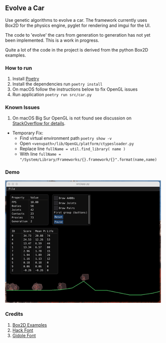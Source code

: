 ## Evolve a Car

Use genetic algorithms to evolve a car. The framework currently uses Box2D for the physics engine, pyglet for rendering and imgui for the UI. 

The code to 'evolve' the cars from generation to generation has not yet been implemented. This is a work in progress. 

Quite a lot of the code in the project is derived from the python Box2D examples.

### How to run
1. Install [Poetry](https://python-poetry.org/)
2. Install the dependencies run `poetry install`
3. On macOS follow the instructions below to fix OpenGL issues
4. Run application `poetry run src/car.py`
### Known Issues

1. On macOS Big Sur OpenGL is not found see discussion on [StackOverflow for details](https://stackoverflow.com/questions/63475461/unable-to-import-opengl-gl-in-python-on-macos).
  - Temporary Fix: 
    + Find virtual environment path `poetry show -v`
    + Open `<venvpath>/lib/OpenGL/platform/ctypesloader.py`
    + Replace line `fullName = util.find_library( name )`
    + With line `fullName = "/System/Library/Frameworks/{}.framework/{}".format(name,name)`

### Demo
![Evolve a Car Demo GIF](repo-assets/demo.gif)

### Credits 
1. [Box2D Examples](https://github.com/openai/box2d-py/tree/master/examples)
2. [Hack Font](https://github.com/source-foundry/Hack)
3. [Gidole Font](https://github.com/larsenwork/Gidole)
